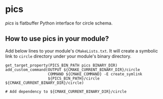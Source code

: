 # pics

_pics_ is flatbuffer Python interface for circle schema.

## How to use pics in your module?

Add below lines to your module's `CMakeLists.txt`. It will create a symbolic link to `circle` directory under your module's binary directory.

```
get_target_property(PICS_BIN_PATH pics BINARY_DIR)
add_custom_command(OUTPUT ${CMAKE_CURRENT_BINARY_DIR}/circle
                   COMMAND ${CMAKE_COMMAND} -E create_symlink
                   ${PICS_BIN_PATH}/circle ${CMAKE_CURRENT_BINARY_DIR}/circle)

# Add dependency to ${CMAKE_CURRENT_BINARY_DIR}/circle
```
